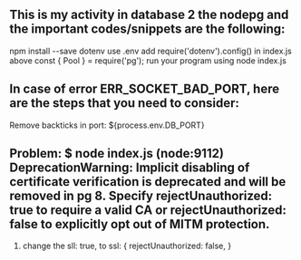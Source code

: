 ## This is my activity in database 2 the nodepg and the important codes/snippets are the following:
npm install --save dotenv
use .env
add require('dotenv').config() in index.js above const { Pool } = require('pg');
run your program using node index.js

## In case of error ERR_SOCKET_BAD_PORT, here are the steps that you need to consider:
Remove backticks in port: ${process.env.DB_PORT} 
 ## Problem: $ node index.js (node:9112) DeprecationWarning: Implicit disabling of certificate verification is deprecated and will be removed in pg 8. Specify rejectUnauthorized: true to require a valid CA or rejectUnauthorized: false to explicitly opt out of MITM protection.
1. change the sll: true,
    to
    ssl: {
        rejectUnauthorized: false,
    }